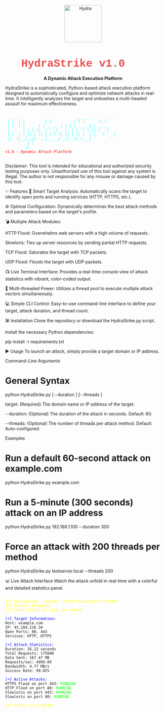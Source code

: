 <div align="center">
<img src="https://raw.githubusercontent.com/Tarikul-Islam-Anik/Animated-Fluent-Emojis/master/Emojis/Animals/Hydra.png" alt="Hydra" width="120" height="120" />
</div>

<h1 align="center">
<svg width="420" height="50" xmlns="http://www.w3.org/2000/svg">
<style>
.text {
font-family: 'Courier New', Courier, monospace;
font-size: 35px;
font-weight: bold;
fill: #E84D4D; /* Red color /
animation: typing 3.5s steps(11, end), blink-caret .75s step-end infinite;
white-space: nowrap;
overflow: hidden;
border-right: .15em solid #FFC436; / Blinking cursor */
width: 0;
}
@keyframes typing {
from { width: 0 }
to { width: 410px }
}
@keyframes blink-caret {
from, to { border-color: transparent }
50% { border-color: #FFC436; }
}
</style>
<text x="10" y="40" class="text">HydraStrike v1.0</text>
</svg>
</h1>

<p align="center">
<strong>A Dynamic Attack Execution Platform</strong>
</p>

HydraStrike is a sophisticated, Python-based attack execution platform designed to automatically configure and optimize network attacks in real-time. It intelligently analyzes the target and unleashes a multi-headed assault for maximum effectiveness.

<pre>
<code class="language-bash">
<span style="color: #00ffff;">  _    _           _            _____ _        _ _         </span>
<span style="color: #00ffff;"> | |  | |         | |          / | |      () |       </span>
<span style="color: #00ffff;"> | |__| |   _  | | __ __ | ( | | _ __ | | _____ </span>
<span style="color: #00ffff;"> |  __  | | | |/  | &#39;__/ _ |_ | | '| | |/ / _ \ </span>
<span style="color: #00ffff;"> | |  | | || | (| | | | (| |) | || |  | |   &lt;  __/ </span>
<span style="color: #00ffff;"> ||  ||_,|_,||  _,|_____/ _||  ||_|___| </span>
<span style="color: #00ffff;">          / |                                            </span>
<span style="color: #00ffff;">         |/                                            </span>
<span style="color: #ff0000;">v1.0 - Dynamic Attack Platform</span>
</code>
</pre>

Disclaimer: This tool is intended for educational and authorized security testing purposes only. Unauthorized use of this tool against any system is illegal. The author is not responsible for any misuse or damage caused by this tool.

✨ Features
🎯 Smart Target Analysis: Automatically scans the target to identify open ports and running services (HTTP, HTTPS, etc.).

⚙️ Optimal Configuration: Dynamically determines the best attack methods and parameters based on the target's profile.

💣 Multiple Attack Modules:

HTTP Flood: Overwhelms web servers with a high volume of requests.

Slowloris: Ties up server resources by sending partial HTTP requests.

TCP Flood: Saturates the target with TCP packets.

UDP Flood: Floods the target with UDP packets.

📺 Live Terminal Interface: Provides a real-time console view of attack statistics with vibrant, color-coded output.

🚀 Multi-threaded Power: Utilizes a thread pool to execute multiple attack vectors simultaneously.

💻 Simple CLI Control: Easy-to-use command-line interface to define your target, attack duration, and thread count.

🛠️ Installation
Clone the repository or download the HydraStrike.py script.

Install the necessary Python dependencies:

pip install -r requirements.txt

▶️ Usage
To launch an attack, simply provide a target domain or IP address.

Command-Line Arguments
# General Syntax
python HydraStrike.py <target> [--duration <seconds>] [--threads <count>]

target: (Required) The domain name or IP address of the target.

--duration: (Optional) The duration of the attack in seconds. Default: 60.

--threads: (Optional) The number of threads per attack method. Default: Auto-configured.

Examples
# Run a default 60-second attack on example.com
python HydraStrike.py example.com

# Run a 5-minute (300 seconds) attack on an IP address
python HydraStrike.py 192.168.1.100 --duration 300

# Force an attack with 200 threads per method
python HydraStrike.py testserver.local --threads 200

📊 Live Attack Interface
Watch the attack unfold in real-time with a colorful and detailed statistics panel.

<pre>
<code class="language-bash">
<span style="color: #ffff00;">[!] HydraStrike - Dynamic Attack Execution Platform</span>
<span style="color: #ffff00;">[!] Author: RedHydra</span>
<span style="color: #ffff00;">[!] Press Ctrl+C to stop the attack</span>

<span style="color: #0000ff;">[+] Target Information:</span>
Host: example.com
IP: 93.184.216.34
Open Ports: 80, 443
Services: HTTP, HTTPS

<span style="color: #0000ff;">[+] Attack Statistics:</span>
Duration: 35.12 seconds
Total Requests: 175600
Data Sent: 167.47 MB
Requests/sec: 4999.89
Bandwidth: 4.77 MB/s
Success Rate: 99.82%

<span style="color: #0000ff;">[+] Active Attacks:</span>
HTTPS Flood on port 443: <span style="color: #00ff00;">RUNNING</span>
HTTP Flood on port 80: <span style="color: #00ff00;">RUNNING</span>
Slowloris on port 443: <span style="color: #00ff00;">RUNNING</span>
Slowloris on port 80: <span style="color: #00ff00;">RUNNING</span>

<span style="color: #ffff00;">[+] Attack in progress...</span>
</code>
</pre>
